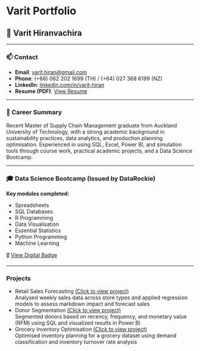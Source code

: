 # Varit Portfolio
## 👤 Varit Hiranvachira

---

### 📫 Contact

- **Email**: varit.hiran@gmail.com  
- **Phone**: (+66) 062 202 1699 (TH) / (+64) 027 368 6199 (NZ)  
- **LinkedIn**: [linkedin.com/in/varit-hiran](https://www.linkedin.com/in/varit-hiran/)  
- **Resume (PDF)**: [View Resume](./Resume_Varit.pdf)

---

### 🧭 Career Summary

Recent Master of Supply Chain Management graduate from Auckland University of Technology, with a strong academic background in sustainability practices, data analytics, and production planning optimisation. Experienced in using SQL, Excel, Power BI, and simulation tools through course work, practical academic projects, and a Data Science Bootcamp.

---

### 🎓 Data Science Bootcamp (Issued by DataRockie)

**Key modules completed:**
- Spreadsheets  
- SQL Databases  
- R Programming  
- Data Visualisation  
- Essential Statistics  
- Python Programming  
- Machine Learning  

🎖️ [View Digital Badge](https://api.badgr.io/public/assertions/IJdbaoTMSlKI3yV1sT_ccA?identity__email=varit.hiran%40gmail.com)

---

### Projects
- Retail Sales Forecasting [(Click to view project)](./Projects/Retail_Sales_Forecasting/README.md)<br>
  Analysed weekly sales data across store types and applied regression models to assess markdown impact and forecast sales<br>
- Donor Segmentation [(Click to view project)](./Projects/Donor_Segmentation/README.md)<br>
  Segmented donors based on recency, frequency, and monetary value (RFM) using SQL and visualized results in Power BI<br>
- Grocery Inventory Optimisation [(Click to view project)](./Projects/Grocery_Inventory_Optimisation/README.md)<br>
  Optimised inventory planning for a grocery dataset using demand classification and inventory turnover rate analysis
